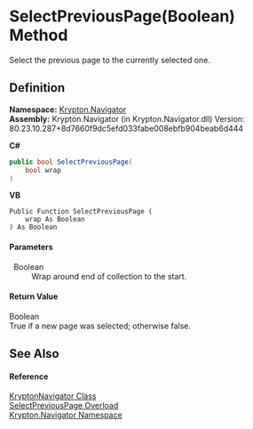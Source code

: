 # SelectPreviousPage(Boolean) Method


Select the previous page to the currently selected one.



## Definition
**Namespace:** <a href="a21ac074-d119-3dc6-bd1c-d3a12c0128bc.md">Krypton.Navigator</a>  
**Assembly:** Krypton.Navigator (in Krypton.Navigator.dll) Version: 80.23.10.287+8d7660f9dc5efd033fabe008ebfb904beab6d444

**C#**
``` C#
public bool SelectPreviousPage(
	bool wrap
)
```
**VB**
``` VB
Public Function SelectPreviousPage ( 
	wrap As Boolean
) As Boolean
```



#### Parameters
<dl><dt>  Boolean</dt><dd>Wrap around end of collection to the start.</dd></dl>

#### Return Value
Boolean  
True if a new page was selected; otherwise false.

## See Also


#### Reference
<a href="5b32a15b-85d7-1db8-3c10-e43632f905eb.md">KryptonNavigator Class</a>  
<a href="721e0478-568f-e0e0-6eb9-7f274aa53d11.md">SelectPreviousPage Overload</a>  
<a href="a21ac074-d119-3dc6-bd1c-d3a12c0128bc.md">Krypton.Navigator Namespace</a>  
